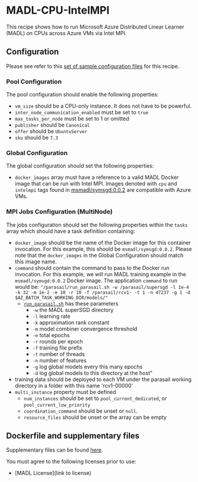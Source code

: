 # MADL-CPU-IntelMPI
This recipe shows how to run Microsoft Azure Distributed Linear Learner (MADL) on CPUs across
Azure VMs via Intel MPI.

## Configuration
Please see refer to this [set of sample configuration files](./config) for
this recipe.

### Pool Configuration
The pool configuration should enable the following properties:
* `vm_size` should be a CPU-only instance.  It does not have to be powerful.
* `inter_node_communication_enabled` must be set to `true`
* `max_tasks_per_node` must be set to 1 or omitted
* `publisher` should be `Canonical` 
* `offer` should be `UbuntuServer`
* `sku` should be `7.3`

### Global Configuration
The global configuration should set the following properties:
* `docker_images` array must have a reference to a valid MADL
Docker image that can be run with Intel MPI. Images denoted with `cpu` and
`intelmpi` tags found in [msmadl/symsgd:0.0.2](https://hub.docker.com/r/msmadl/symsgd/)
are compatible with Azure VMs. 

### MPI Jobs Configuration (MultiNode)
The jobs configuration should set the following properties within the `tasks`
array which should have a task definition containing:
* `docker_image` should be the name of the Docker image for this container invocation.
For this example, this should be
`msmadl/symsgd:0.0.2`.
Please note that the `docker_images` in the Global Configuration should match
this image name.
* `command` should contain the command to pass to the Docker run invocation.
For this example, we will run MADL training example in the `msmadl/symsgd:0.0.2` Docker image. The
application `command` to run would be:
`"/parasail/run_parasail.sh -w /parasail/supersgd -l 1e-4 -k 32 -m 1e-2 -e 10 -r 10 -f /parasail/rcv1- -t 1 -n 47237 -g 1 -d $AZ_BATCH_TASK_WORKING_DIR/models/"`
  * [`run_parasail.sh`](docker/run_parasail.sh) has these parameters
    * `-w` the MADL superSGD directory
    * `-l` learning rate
    * `-k` approximation rank constant
    * `-m` model combiner convergence threshold
    * `-e` total epochs
    * `-r` rounds per epoch
    * `-f` training file prefix
    * `-t` number of threads
    * `-n` number of features
    * `-g` log global models every this many epochs
    * `-d` log global models to this directory at the host"
* training data should be deployed to each VM under the parasail working directory in a folder with this name 'rcv1-00000'
* `multi_instance` property must be defined
  * `num_instances` should be set to `pool_current_dedicated`, or
    `pool_current_low_priority`
  * `coordination_command` should be unset or `null`.
  * `resource_files` should be unset or the array can be empty

## Dockerfile and supplementary files
Supplementary files can be found [here](./docker).

You must agree to the following licenses prior to use:
* [MADL License](link to license)
